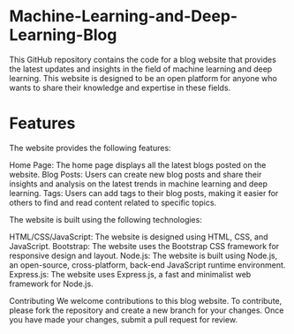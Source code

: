 # Machine-Learning-and-Deep-Learning-Blog
This GitHub repository contains the code for a blog website that provides the latest updates and insights in the field of machine learning and deep learning. This website is designed to be an open platform for anyone who wants to share their knowledge and expertise in these fields.

# Features
The website provides the following features:

Home Page: The home page displays all the latest blogs posted on the website.
Blog Posts: Users can create new blog posts and share their insights and analysis on the latest trends in machine learning and deep learning.
Tags: Users can add tags to their blog posts, making it easier for others to find and read content related to specific topics.

The website is built using the following technologies:

HTML/CSS/JavaScript: The website is designed using HTML, CSS, and JavaScript.
Bootstrap: The website uses the Bootstrap CSS framework for responsive design and layout.
Node.js: The website is built using Node.js, an open-source, cross-platform, back-end JavaScript runtime environment.
Express.js: The website uses Express.js, a fast and minimalist web framework for Node.js.

Contributing
We welcome contributions to this blog website. To contribute, please fork the repository and create a new branch for your changes. Once you have made your changes, submit a pull request for review.
